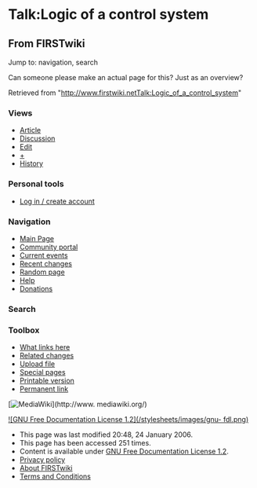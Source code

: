 # Talk:Logic of a control system

## From FIRSTwiki

Jump to: navigation, search

Can someone please make an actual page for this? Just as an overview?

Retrieved from "<http://www.firstwiki.netTalk:Logic_of_a_control_system>"

### Views

- [Article](Logic_of_a_control_system)
- [Discussion](Talk:Logic_of_a_control_system)
- [Edit](/index.php?title=Talk:Logic_of_a_control_system&action=edit)
- [+](/index.php?title=Talk:Logic_of_a_control_system&action=edit&section=new)
- [History](/index.php?title=Talk:Logic_of_a_control_system&action=history)

### Personal tools

- [Log in / create account](/index.php?title=Special:Userlogin&returnto=Talk:Logic_of_a_control_system)

[](Main_Page "Main Page")

### Navigation

- [Main Page](Main_Page)
- [Community portal](FIRSTwiki:Community_portal)
- [Current events](Current_events)
- [Recent changes](Special:Recentchanges)
- [Random page](Special:Random)
- [Help](Help:Contents)
- [Donations](FIRSTwiki:Site_support)

### Search

### Toolbox

- [What links here](Special:Whatlinkshere/Talk:Logic_of_a_control_system)
- [Related changes](Special:Recentchangeslinked/Talk:Logic_of_a_control_system)
- [Upload file](Special:Upload)
- [Special pages](Special:Specialpages)
- [Printable version](/index.php?title=Talk:Logic_of_a_control_system&printable=yes)
- [Permanent link](/index.php?title=Talk:Logic_of_a_control_system&oldid=42930)

[![MediaWiki](/skins/common/images/poweredby_mediawiki_88x31.png)](http://www.
mediawiki.org/)

[![GNU Free Documentation License 1.2](/stylesheets/images/gnu-
fdl.png)](http://www.gnu.org/copyleft/fdl.html)

- This page was last modified 20:48, 24 January 2006.
- This page has been accessed 251 times.
- Content is available under [GNU Free Documentation License 1.2](http://www.gnu.org/copyleft/fdl.html "http://www.gnu.org/copyleft/fdl.html").
- [Privacy policy](FIRSTwiki:Privacy_policy "FIRSTwiki:Privacy policy")
- [About FIRSTwiki](FIRSTwiki:About "FIRSTwiki:About")
- [Terms and Conditions](FIRSTwiki:Terms_and_conditions "FIRSTwiki:Terms and conditions")
